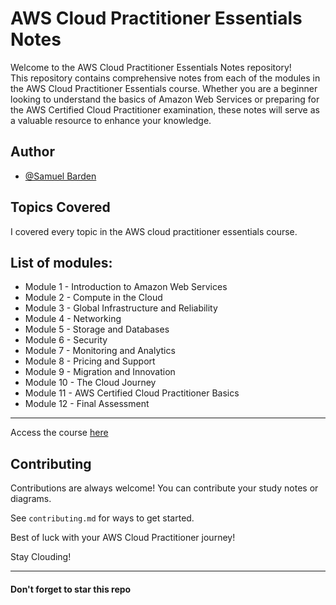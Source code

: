 # AWS Cloud Practitioner Essentials Notes

Welcome to the AWS Cloud Practitioner Essentials Notes repository! 
<br>
This repository contains comprehensive notes from each of the modules in the AWS Cloud Practitioner Essentials course. Whether you are a beginner looking to understand the basics of Amazon Web Services or preparing for the AWS Certified Cloud Practitioner examination, these notes will serve as a valuable resource to enhance your knowledge.

## Author

- [@Samuel Barden](https://www.samuelbarden.com)


## Topics Covered

I covered every topic in the AWS cloud practitioner essentials course.


## List of modules:

 - Module 1 - Introduction to Amazon Web Services
 - Module 2 - Compute in the Cloud
 - Module 3 - Global Infrastructure and Reliability
 - Module 4 - Networking
 - Module 5 - Storage and Databases
 - Module 6 - Security
 - Module 7 - Monitoring and Analytics
 - Module 8 - Pricing and Support
 - Module 9 - Migration and Innovation
 - Module 10 - The Cloud Journey
 - Module 11 - AWS Certified Cloud Practitioner Basics
 - Module 12 - Final Assessment


----------------------------------------------------
Access the course [here](https://explore.skillbuilder.aws/learn/course/external/view/elearning/134/aws-cloud-practitioner-essentials)

## Contributing

Contributions are always welcome!
You can contribute your study notes or diagrams.

See `contributing.md` for ways to get started.

Best of luck with your AWS Cloud Practitioner journey!

Stay Clouding!

---------------------------------------------------------
#### Don't forget to star this repo
